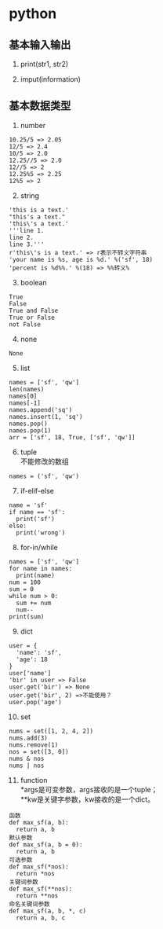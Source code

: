 # python  

## 基本输入输出  

  1. print(str1, str2)  

  2. imput(information)  

## 基本数据类型  

  1. number  
  ```
  10.25/5 => 2.05
  12/5 => 2.4
  10/5 => 2.0
  12.25//5 => 2.0
  12//5 => 2
  12.25%5 => 2.25
  12%5 => 2
  ```

  2. string  
  ```
  'this is a text.'
  "this's a text."
  'this\'s a text.'
  '''line 1.
  line 2.
  line 3.'''
  r'this\'s is a text.' => r表示不转义字符串
  'your name is %s, age is %d.' %('sf', 18)
  'percent is %d%%.' %(18) => %%转义%
  ```

  3. boolean  
  ```
  True
  False
  True and False
  True or False
  not False
  ```

  4. none  
  ```
  None
  ```

  5. list  
  ```
  names = ['sf', 'qw']
  len(names)
  names[0]
  names[-1]
  names.append('sq')
  names.insert(1, 'sq')
  names.pop()
  names.pop(1)
  arr = ['sf', 18, True, ['sf', 'qw']]
  ```

  6. tuple  
  不能修改的数组
  ```
  names = ('sf', 'qw')
  ```

  7. if-elif-else  
  ```
  name = 'sf'
  if name == 'sf':
    print('sf')
  else:
    print('wrong')
  ```

  8. for-in/while  
  ```
  names = ['sf', 'qw']
  for name in names:
    print(name)
  num = 100
  sum = 0
  while num > 0:
    sum += num
    num--
  print(sum)
  ```

  9. dict  
  ```
  user = {
    'name': 'sf',
    'age': 18
  }
  user['name']
  'bir' in user => False
  user.get('bir') => None
  user.get('bir', 2) =>不能使用？
  user.pop('age')
  ```

  10. set  
  ```
  nums = set([1, 2, 4, 2])
  nums.add(3)
  nums.remove(1)
  nos = set([3, 0])
  nums & nos
  nums | nos
  ```

  11. function  
  *args是可变参数，args接收的是一个tuple；  
  **kw是关键字参数，kw接收的是一个dict。  
  ```
  函数
  def max_sf(a, b):
    return a, b
  默认参数
  def max_sf(a, b = 0):
    return a, b
  可选参数
  def max_sf(*nos):
    return *nos
  关键词参数
  def max_sf(**nos):
    return **nos
  命名关键词参数
  def max_sf(a, b, *, c)
    return a, b, c
  ```